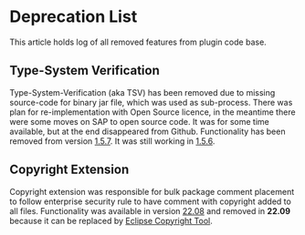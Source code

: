 # Deprecation List

This article holds log of all removed features from plugin code base.

## Type-System Verification

Type-System-Verification (aka TSV) has been removed due to missing source-code for binary jar file, which was used as sub-process. There was plan for re-implementation with Open Source licence, in the meantime there were some moves on SAP to open source code. It was for some time available, but at the end disappeared from Github. Functionality has been removed from version [1.5.7](https://github.com/SAP/hybris-commerce-eclipse-plugin/releases/tag/v1.5.7). It was still working in [1.5.6](https://github.com/SAP/hybris-commerce-eclipse-plugin/releases/tag/v1.5.6).

## Copyright Extension

Copyright extension was responsible for bulk package comment placement to follow enterprise security rule to have comment with copyright added to all files. Functionality was available in version [22.08](https://github.com/SAP/hybris-commerce-eclipse-plugin/releases/tag/v22.8) and removed in **22.09** because it can be replaced by [Eclipse Copyright Tool](https://wiki.eclipse.org/Development_Resources/How_to_Use_Eclipse_Copyright_Tool).

